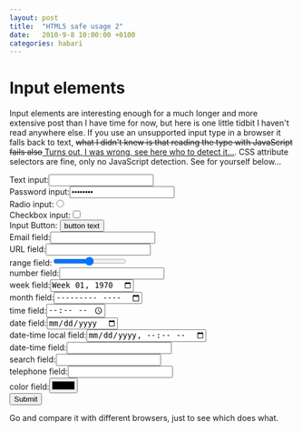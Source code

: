 ```yaml
---
layout: post
title:  "HTML5 safe usage 2"
date:   2010-9-8 10:00:00 +0100
categories: habari
---
```

<h1>Input elements</h1>
<p>Input elements are interesting enough for a much longer and more extensive post than I have time for now, but here is one little tidbit I haven't read anywhere else. If you use an unsupported input type in a browser it falls back to text, <del>what I didn't knew is that reading the type with JavaScript fails also</del><ins> Turns out, I was wrong, see <a href="http://www.wnas.nl/html5-safe-usage-3">here</a> who to detect it...</ins>. CSS attribute selectors are fine, only no JavaScript detection. See for yourself below...</p>
<form id="input-test" action="http://wnas.nl">
<div><label for="f1">Text input:</label><input id="f1" type="text" /></div>
<div><label for="pw">Password input:</label><input id="pw" type="password" value="password" /></div>
<div><label for="f2">Radio input:</label><input id="f2" type="radio" /></div>
<div><label for="f3">Checkbox input:</label><input id="f3" type="checkbox" /></div>
<div><label for="f6">Input Button:</label> <input id="f6" type="button" value="button text" /></div>
<div><label for="f7">Email field:</label><input id="f7" type="email" /></div>
<div><label for="f8">URL field:</label><input id="f8" type="url" /></div>
<div><label for="f9">range field:</label><input id="f9" type="range" /></div>
<div><label for="f10">number field:</label><input id="f10" type="number" /></div>
<div><label for="f11">week field:</label><input id="f11" type="week" value="1970-W01" /></div>
<div><label for="f12">month field:</label><input id="f12" type="month" /></div>
<div><label for="f13">time field:</label><input id="f13" type="time" /></div>
<div><label for="f14">date field:</label><input id="f14" type="date" /></div>
<div><label for="f15">date-time local field:</label><input id="f15" type="datetime-local" /></div>
<div><label for="f16">date-time field:</label><input id="f16" type="datetime" /></div>
<div><label for="f17">search field:</label><input id="f17" type="search" /></div>
<div><label for="f18">telephone field:</label><input id="f18" type="tel" /></div>
<div><label for="f19">color field:</label><input id="f19" type="color" /></div>
<div><input type="submit" /></div>
</form>
<p>Go and compare it with different browsers, just to see which does what.</p>